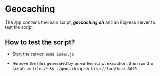 # Geocaching

The app contains the main script, _**geocaching.sh**_ and an Express server to test the script.

## How to test the script?

- Start the server: `node index.js`

- Remove the files generated by an earlier script execution, then run the script: `rm files/* && ./geocaching.sh http://localhost:3000`
